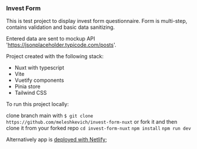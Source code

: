 ### Invest Form

This is test project to display invest form questionnaire.
Form is multi-step, contains validation and basic data sanitizing.

Entered data are sent to mockup API 'https://jsonplaceholder.typicode.com/posts'.

Project created with the following stack:

- Nuxt with typescript
- Vite
- Vuetify components
- Pinia store
- Tailwind CSS

To run this project locally:

clone branch main with `$ git clone https://github.com/meleshkevich/invest-form-nuxt` or fork it and then clone it from your forked repo
`cd invest-form-nuxt`
`npm install`
`npm run dev`

Alternatively app is [deployed with Netlify](https://invest-form-nuxt.netlify.app);
